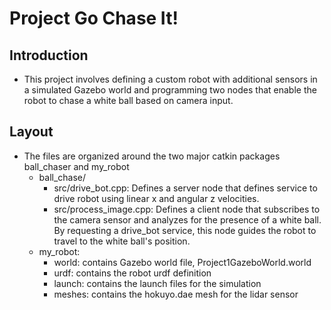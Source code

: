# Project Go Chase It!

## Introduction
* This project involves defining a custom robot with additional sensors in a simulated Gazebo world and programming two nodes that enable the robot to chase a white ball based on camera input.

## Layout
* The files are organized around the two major catkin packages ball_chaser and my_robot
  * ball_chase/
    * src/drive_bot.cpp: Defines a server node that defines service to drive robot using linear x and angular z velocities.
    * src/process_image.cpp: Defines a client node that subscribes to the camera sensor and analyzes for the presence of a white ball. By requesting a drive_bot service, this node guides the robot to travel to the white ball's position.
  * my_robot: 
    * world: contains Gazebo world file, Project1GazeboWorld.world
    * urdf: contains the robot urdf definition
    * launch: contains the launch files for the simulation
    * meshes: contains the hokuyo.dae mesh for the lidar sensor
    
 
  
 
